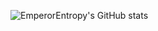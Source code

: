 ![EmperorEntropy's GitHub stats](https://github-readme-stats.vercel.app/api?username=emperorentropy&count_private=true&show_icons=true&theme=vue-dark)
